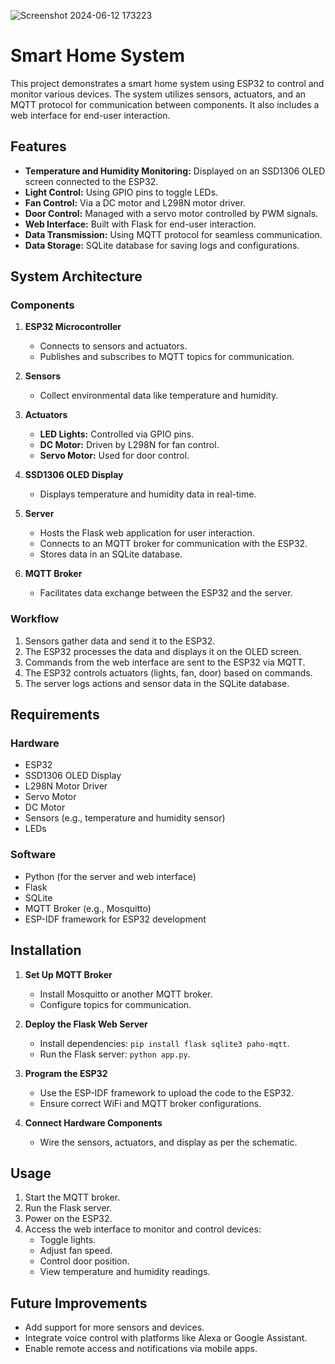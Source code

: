 
![Screenshot 2024-06-12 173223](https://github.com/DangUIT/SmartHome-ESP32/assets/110042317/d3bf6806-d3d5-4a8f-8c7a-1e18fb28ea42)
# Smart Home System

This project demonstrates a smart home system using ESP32 to control and monitor various devices. The system utilizes sensors, actuators, and an MQTT protocol for communication between components. It also includes a web interface for end-user interaction.

## Features

- **Temperature and Humidity Monitoring:** Displayed on an SSD1306 OLED screen connected to the ESP32.
- **Light Control:** Using GPIO pins to toggle LEDs.
- **Fan Control:** Via a DC motor and L298N motor driver.
- **Door Control:** Managed with a servo motor controlled by PWM signals.
- **Web Interface:** Built with Flask for end-user interaction.
- **Data Transmission:** Using MQTT protocol for seamless communication.
- **Data Storage:** SQLite database for saving logs and configurations.

## System Architecture

### Components

1. **ESP32 Microcontroller**
   - Connects to sensors and actuators.
   - Publishes and subscribes to MQTT topics for communication.

2. **Sensors**
   - Collect environmental data like temperature and humidity.

3. **Actuators**
   - **LED Lights:** Controlled via GPIO pins.
   - **DC Motor:** Driven by L298N for fan control.
   - **Servo Motor:** Used for door control.

4. **SSD1306 OLED Display**
   - Displays temperature and humidity data in real-time.

5. **Server**
   - Hosts the Flask web application for user interaction.
   - Connects to an MQTT broker for communication with the ESP32.
   - Stores data in an SQLite database.

6. **MQTT Broker**
   - Facilitates data exchange between the ESP32 and the server.

### Workflow

1. Sensors gather data and send it to the ESP32.
2. The ESP32 processes the data and displays it on the OLED screen.
3. Commands from the web interface are sent to the ESP32 via MQTT.
4. The ESP32 controls actuators (lights, fan, door) based on commands.
5. The server logs actions and sensor data in the SQLite database.

## Requirements

### Hardware
- ESP32
- SSD1306 OLED Display
- L298N Motor Driver
- Servo Motor
- DC Motor
- Sensors (e.g., temperature and humidity sensor)
- LEDs

### Software
- Python (for the server and web interface)
- Flask
- SQLite
- MQTT Broker (e.g., Mosquitto)
- ESP-IDF framework for ESP32 development

## Installation

1. **Set Up MQTT Broker**
   - Install Mosquitto or another MQTT broker.
   - Configure topics for communication.

2. **Deploy the Flask Web Server**
   - Install dependencies: `pip install flask sqlite3 paho-mqtt`.
   - Run the Flask server: `python app.py`.

3. **Program the ESP32**
   - Use the ESP-IDF framework to upload the code to the ESP32.
   - Ensure correct WiFi and MQTT broker configurations.

4. **Connect Hardware Components**
   - Wire the sensors, actuators, and display as per the schematic.

## Usage

1. Start the MQTT broker.
2. Run the Flask server.
3. Power on the ESP32.
4. Access the web interface to monitor and control devices:
   - Toggle lights.
   - Adjust fan speed.
   - Control door position.
   - View temperature and humidity readings.

## Future Improvements

- Add support for more sensors and devices.
- Integrate voice control with platforms like Alexa or Google Assistant.
- Enable remote access and notifications via mobile apps.


